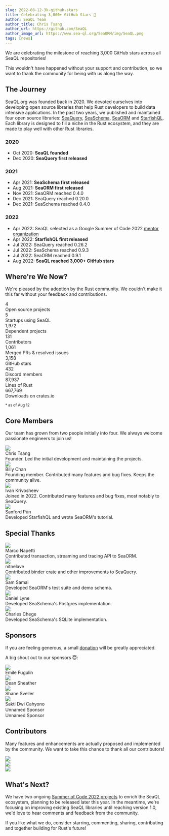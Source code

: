 ```yaml
---
slug: 2022-08-12-3k-github-stars
title: Celebrating 3,000+ GitHub Stars 🎉
author: SeaQL Team
author_title: Chris Tsang
author_url: https://github.com/SeaQL
author_image_url: https://www.sea-ql.org/SeaORM/img/SeaQL.png
tags: [news]
---
```


We are celebrating the milestone of reaching 3,000 GitHub stars across all SeaQL repositories!

This wouldn't have happened without your support and contribution, so we want to thank the community for being with us along the way.

## The Journey

SeaQL.org was founded back in 2020. We devoted ourselves into developing open source libraries that help Rust developers to build data intensive applications. In the past two years, we published and maintained four open source libraries: [SeaQuery](https://github.com/SeaQL/sea-query), [SeaSchema](https://github.com/SeaQL/sea-schema), [SeaORM](https://github.com/SeaQL/sea-orm) and [StarfishQL](https://github.com/SeaQL/starfish-ql). Each library is designed to fill a niche in the Rust ecosystem, and they are made to play well with other Rust libraries.

### 2020

- Oct 2020: **SeaQL founded**
- Dec 2020: **SeaQuery first released**

### 2021

- Apr 2021: **SeaSchema first released**
- Aug 2021: **SeaORM first released**
- Nov 2021: SeaORM reached 0.4.0
- Dec 2021: SeaQuery reached 0.20.0
- Dec 2021: SeaSchema reached 0.4.0

### 2022

- Apr 2022: SeaQL selected as a Google Summer of Code 2022 [mentor organization](https://summerofcode.withgoogle.com/programs/2022/organizations/seaql)
- Apr 2022: **StarfishQL first released**
- Jul 2022: SeaQuery reached 0.26.2
- Jul 2022: SeaSchema reached 0.9.3
- Jul 2022: SeaORM reached 0.9.1
- Aug 2022: **SeaQL reached 3,000+ GitHub stars**

## Where're We Now?

We're pleased by the adoption by the Rust community. We couldn't make it this far without your feedback and contributions.

<div class="row">
    <div class="col col--4 margin-top--md margin-bottom--md">
        <div class="row row--no-gutters">
            <div class="col col--12" style={{fontSize: '38px', lineHeight: '38px', fontWeight: 'bold'}}>
                4
            </div>
            <div class="col col--12">
                Open source projects
            </div>
        </div>
    </div>
    <div class="col col--4 margin-top--md margin-bottom--md">
        <div class="row row--no-gutters">
            <div class="col col--12" style={{fontSize: '38px', lineHeight: '38px', fontWeight: 'bold'}}>
                5
            </div>
            <div class="col col--12">
                Startups using SeaQL
            </div>
        </div>
    </div>
    <div class="col col--4 margin-top--md margin-bottom--md">
        <div class="row row--no-gutters">
            <div class="col col--12" style={{fontSize: '38px', lineHeight: '38px', fontWeight: 'bold'}}>
                1,972
            </div>
            <div class="col col--12">
                Dependent projects
            </div>
        </div>
    </div>
    <div class="col col--4 margin-top--md margin-bottom--md">
        <div class="row row--no-gutters">
            <div class="col col--12" style={{fontSize: '38px', lineHeight: '38px', fontWeight: 'bold'}}>
                131
            </div>
            <div class="col col--12">
                Contributors
            </div>
        </div>
    </div>
    <div class="col col--4 margin-top--md margin-bottom--md">
        <div class="row row--no-gutters">
            <div class="col col--12" style={{fontSize: '38px', lineHeight: '38px', fontWeight: 'bold'}}>
                1,061
            </div>
            <div class="col col--12">
                Merged PRs & resolved issues
            </div>
        </div>
    </div>
    <div class="col col--4 margin-top--md margin-bottom--md">
        <div class="row row--no-gutters">
            <div class="col col--12" style={{fontSize: '38px', lineHeight: '38px', fontWeight: 'bold'}}>
                3,158
            </div>
            <div class="col col--12">
                GitHub stars
            </div>
        </div>
    </div>
    <div class="col col--4 margin-top--md margin-bottom--md">
        <div class="row row--no-gutters">
            <div class="col col--12" style={{fontSize: '38px', lineHeight: '38px', fontWeight: 'bold'}}>
                432
            </div>
            <div class="col col--12">
                Discord members
            </div>
        </div>
    </div>
    <div class="col col--4 margin-top--md margin-bottom--md">
        <div class="row row--no-gutters">
            <div class="col col--12" style={{fontSize: '38px', lineHeight: '38px', fontWeight: 'bold'}}>
                87,937
            </div>
            <div class="col col--12">
                Lines of Rust
            </div>
        </div>
    </div>
    <div class="col col--4 margin-top--md margin-bottom--md">
        <div class="row row--no-gutters">
            <div class="col col--12" style={{fontSize: '38px', lineHeight: '38px', fontWeight: 'bold'}}>
                667,769
            </div>
            <div class="col col--12">
                Downloads on crates.io
            </div>
        </div>
    </div>
</div>

<div style={{textAlign: 'right'}}>
    <p></p>
    <p><small>* as of Aug 12</small></p>
</div>

## Core Members

Our team has grown from two people initially into four. We always welcome passionate engineers to join us!

<div class="row">
    <div class="col col--12 margin-bottom--md">
        <div class="avatar">
            <a class="avatar__photo-link avatar__photo avatar__photo--sm" href="https://github.com/tyt2y3">
                <img src="https://avatars.githubusercontent.com/u/1782664?v=4" />
            </a>
            <div class="avatar__intro">
                <div class="avatar__name">
                    Chris Tsang
                </div>
                Founder. Led the initial development and maintaining the projects.
            </div>
        </div>
    </div>
    <div class="col col--12 margin-bottom--md">
        <div class="avatar">
            <a class="avatar__photo-link avatar__photo avatar__photo--sm" href="https://github.com/billy1624">
                <img src="https://avatars.githubusercontent.com/u/30400950?v=4" />
            </a>
            <div class="avatar__intro">
                <div class="avatar__name">
                    Billy Chan
                </div>
                Founding member. Contributed many features and bug fixes. Keeps the community alive.
            </div>
        </div>
    </div>
    <div class="col col--12 margin-bottom--md">
        <div class="avatar">
            <a class="avatar__photo-link avatar__photo avatar__photo--sm" href="https://github.com/ikrivosheev">
                <img src="https://avatars.githubusercontent.com/u/6786239?v=4" />
            </a>
            <div class="avatar__intro">
                <div class="avatar__name">
                    Ivan Krivosheev
                </div>
                Joined in 2022. Contributed many features and bug fixes, most notably to SeaQuery.
            </div>
        </div>
    </div>
    <div class="col col--12 margin-bottom--md">
        <div class="avatar">
            <a class="avatar__photo-link avatar__photo avatar__photo--sm" href="https://github.com/shpun817">
                <img src="https://avatars.githubusercontent.com/u/47468266?v=4" />
            </a>
            <div class="avatar__intro">
                <div class="avatar__name">
                    Sanford Pun
                </div>
                Developed StarfishQL and wrote SeaORM's tutorial.
            </div>
        </div>
    </div>
</div>

## Special Thanks

<div class="row">
    <div class="col col--12 margin-bottom--md">
        <div class="avatar">
            <a class="avatar__photo-link avatar__photo avatar__photo--sm" href="https://github.com/nappa85">
                <img src="https://avatars.githubusercontent.com/u/7566389?v=4" />
            </a>
            <div class="avatar__intro">
                <div class="avatar__name">
                    Marco Napetti
                </div>
                Contributed transaction, streaming and tracing API to SeaORM.
            </div>
        </div>
    </div>
    <div class="col col--12 margin-bottom--md">
        <div class="avatar">
            <a class="avatar__photo-link avatar__photo avatar__photo--sm" href="https://github.com/nitnelave">
                <img src="https://avatars.githubusercontent.com/u/796633?v=4" />
            </a>
            <div class="avatar__intro">
                <div class="avatar__name">
                    nitnelave
                </div>
                Contributed binder crate and other improvements to SeaQuery.
            </div>
        </div>
    </div>
    <div class="col col--12 margin-bottom--md">
        <div class="avatar">
            <a class="avatar__photo-link avatar__photo avatar__photo--sm" href="https://github.com/samsamai">
                <img src="https://avatars.githubusercontent.com/u/3764355?v=4" />
            </a>
            <div class="avatar__intro">
                <div class="avatar__name">
                    Sam Samai
                </div>
                Developed SeaORM's test suite and demo schema.
            </div>
        </div>
    </div>
    <div class="col col--12 margin-bottom--md">
        <div class="avatar">
            <a class="avatar__photo-link avatar__photo avatar__photo--sm" href="https://github.com/scrblue">
                <img src="https://avatars.githubusercontent.com/u/1524936?v=4" />
            </a>
            <div class="avatar__intro">
                <div class="avatar__name">
                    Daniel Lyne
                </div>
                Developed SeaSchema's Postgres implementation.
            </div>
        </div>
    </div>
    <div class="col col--12 margin-bottom--md">
        <div class="avatar">
            <a class="avatar__photo-link avatar__photo avatar__photo--sm" href="https://github.com/charleschege">
                <img src="https://avatars.githubusercontent.com/u/33346042?v=4" />
            </a>
            <div class="avatar__intro">
                <div class="avatar__name">
                    Charles Chege
                </div>
                Developed SeaSchema's SQLite implementation.
            </div>
        </div>
    </div>
</div>

## Sponsors

If you are feeling generous, a small [donation](https://github.com/sponsors/SeaQL) will be greatly appreciated.

A big shout out to our sponsors 😇:

<div class="row">
    <div class="col col--6 margin-bottom--md">
        <div class="avatar">
            <a class="avatar__photo-link avatar__photo avatar__photo--sm" href="https://github.com/Sytten">
                <img src="https://avatars.githubusercontent.com/u/2366731?v=4" />
            </a>
            <div class="avatar__intro">
                <div class="avatar__name">
                    Émile Fugulin
                </div>
            </div>
        </div>
    </div>
    <div class="col col--6 margin-bottom--md">
        <div class="avatar">
            <a class="avatar__photo-link avatar__photo avatar__photo--sm" href="https://github.com/deansheather">
                <img src="https://avatars.githubusercontent.com/u/11241812?v=4" />
            </a>
            <div class="avatar__intro">
                <div class="avatar__name">
                    Dean Sheather
                </div>
            </div>
        </div>
    </div>
    <div class="col col--6 margin-bottom--md">
        <div class="avatar">
            <a class="avatar__photo-link avatar__photo avatar__photo--sm" href="https://github.com/shanesveller">
                <img src="https://avatars.githubusercontent.com/u/831?v=4" />
            </a>
            <div class="avatar__intro">
                <div class="avatar__name">
                    Shane Sveller
                </div>
            </div>
        </div>
    </div>
    <div class="col col--6 margin-bottom--md">
        <div class="avatar">
            <a class="avatar__photo-link avatar__photo avatar__photo--sm" href="https://github.com/sakti">
                <img src="https://avatars.githubusercontent.com/u/196178?v=4" />
            </a>
            <div class="avatar__intro">
                <div class="avatar__name">
                    Sakti Dwi Cahyono
                </div>
            </div>
        </div>
    </div>
    <div class="col col--6 margin-bottom--md">
        <div class="avatar">
            <a class="avatar__photo-link avatar__photo avatar__photo--sm">
                <img style={{width: '100%'}} src="data:image/gif;base64,R0lGODlhAQABAIAAAMLCwgAAACH5BAAAAAAALAAAAAABAAEAAAICRAEAOw=="/>
            </a>
            <div class="avatar__intro">
                <div class="avatar__name">
                    Unnamed Sponsor
                </div>
            </div>
        </div>
    </div>
    <div class="col col--6 margin-bottom--md">
        <div class="avatar">
            <a class="avatar__photo-link avatar__photo avatar__photo--sm">
                <img style={{width: '100%'}} src="data:image/gif;base64,R0lGODlhAQABAIAAAMLCwgAAACH5BAAAAAAALAAAAAABAAEAAAICRAEAOw=="/>
            </a>
            <div class="avatar__intro">
                <div class="avatar__name">
                    Unnamed Sponsor
                </div>
            </div>
        </div>
    </div>
</div>

## Contributors

Many features and enhancements are actually proposed and implemented by the community. We want to take this chance to thank all our contributors!

<div class="row">
    <div class="col col--12">
        <a alt="SeaORM Contributors" href="https://github.com/SeaQL/sea-orm/graphs/contributors">
            <img src="https://opencollective.com/sea-orm/contributors.svg?width=1000&button=false" />
        </a>
    </div>
    <div class="col col--12">
        <a alt="SeaQuery Contributors" href="https://github.com/SeaQL/sea-query/graphs/contributors">
            <img src="https://opencollective.com/sea-query/contributors.svg?width=1000&button=false" />
        </a>
    </div>
    <div class="col col--12">
        <a alt="SeaSchema Contributors" href="https://github.com/SeaQL/sea-schema/graphs/contributors">
            <img src="https://opencollective.com/sea-schema/contributors.svg?width=1000&button=false" />
        </a>
    </div>
</div>

## What's Next?

We have two ongoing [Summer of Code 2022 projects](https://www.sea-ql.org/blog/2022-06-02-summer-of-code-2022-intro/) to enrich the SeaQL ecosystem, planning to be released later this year. In the meantime, we're focusing on improving existing SeaQL libraries until reaching version 1.0, we'd love to hear comments and feedback from the community.

If you like what we do, consider starring, commenting, sharing, contributing and together building for Rust's future!
